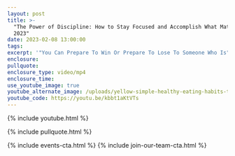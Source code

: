 ```yaml
---
layout: post
title: >-
  "The Power of Discipline: How to Stay Focused and Accomplish What Matters in
  2023"
date: 2023-02-08 13:00:00
tags:
excerpt: '"You Can Prepare To Win Or Prepare To Lose To Someone Who Is"'
enclosure:
pullquote:
enclosure_type: video/mp4
enclosure_time:
use_youtube_image: true
youtube_alternate_image: /uploads/yellow-simple-healthy-eating-habits-tips-youtube-thumbnail-1.png
youtube_code: https://youtu.be/kbbt1aKtVTs
---
```

{% include youtube.html %}

{% include pullquote.html %}

{% include events-cta.html %} {% include join-our-team-cta.html %}